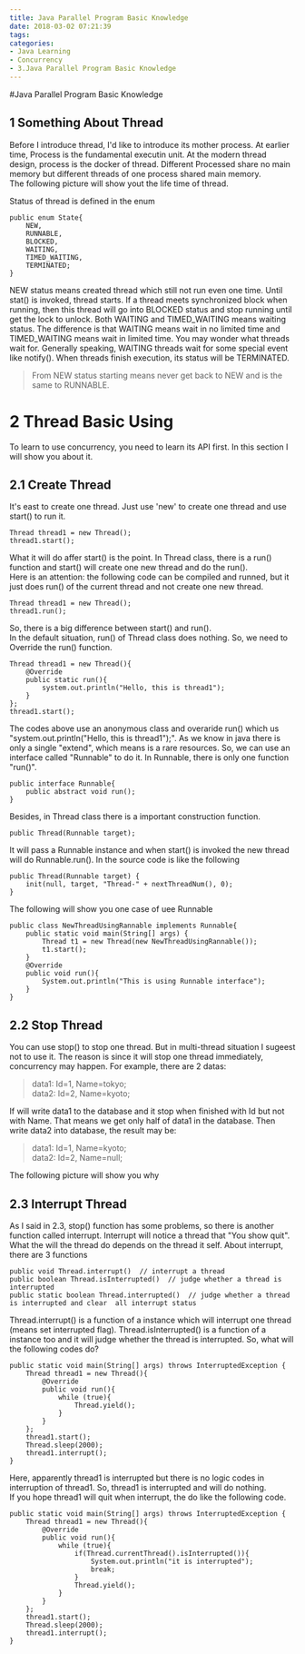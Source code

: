 ```yaml
---
title: Java Parallel Program Basic Knowledge
date: 2018-03-02 07:21:39
tags:
categories:
- Java Learning
- Concurrency
- 3.Java Parallel Program Basic Knowledge
---
```

#Java Parallel Program Basic Knowledge
## 1 Something About Thread
Before I introduce thread, I'd like to introduce its mother process. At earlier time, Process is the fundamental executin unit. At the modern thread design, process is the docker of thread. Different Processed share no main memory but different threads of one process shared main memory.<br>
The following picture will show yout the life time of thread.

Status of thread is defined in the enum

	public enum State{
		NEW,
		RUNNABLE,
		BLOCKED,
		WAITING,
		TIMED_WAITING,
		TERMINATED;
	}

NEW status means created thread which still not run even one time. Until stat() is invoked, thread starts. If a thread meets synchronized block when running, then this thread will go into BLOCKED status and stop running until get the lock to unlock. Both WAITING and TIMED_WAITING means waiting status. The difference is that WAITING means wait in no limited time and TIMED_WAITING means wait in limited time. You may wonder what threads wait for. Generally speaking, WAITING threads wait for some special event like notify(). When threads finish execution, its status will be TERMINATED.

>  From NEW status starting means never get back to NEW and is the same to RUNNABLE.

# 2 Thread Basic Using
To learn to use concurrency, you need to learn its API first. In this section I will show you about it.
## 2.1 Create Thread
It's east to create one thread. Just use 'new' to create one thread and use start() to run it.

	Thread thread1 = new Thread();
	thread1.start();

What it will do affer start() is the point. In Thread class, there is a run() function and start() will create one new thread and do the run().<br>
Here is an attention: the following code can be compiled and runned, but it just does run() of the current thread and not create one new thread.

	Thread thread1 = new Thread();
	thread1.run();

So, there is a big difference between start() and run().<br>
In the default situation, run() of Thread class does nothing. So, we need to Override the run() function.<br>

	Thread thread1 = new Thread(){
		@Override
		public static run(){
			system.out.println("Hello, this is thread1");
		}
	};
	thread1.start();

The codes above use an anonymous class and overaride run() which us "system.out.println("Hello, this is thread1");". As we know in java there is only a single "extend", which means is a rare resources. So, we can use an interface called "Runnable" to do it. In Runnable, there is only one function "run()". 

	public interface Runnable{
		public abstract void run();
	}

Besides, in Thread class there is a important construction function.

	public Thread(Runnable target);

It will pass a Runnable instance and when start() is invoked the new thread will do Runnable.run(). In the source code is like the following 

	public Thread(Runnable target) {
        init(null, target, "Thread-" + nextThreadNum(), 0);
    }

The following will show you one case of uee Runnable

	public class NewThreadUsingRannable implements Runnable{
		public static void main(String[] args) {
	        Thread t1 = new Thread(new NewThreadUsingRannable());
	        t1.start();	
	  	}
		@Override
		public void run(){
			System.out.println("This is using Runnable interface");
    	}
	}

## 2.2 Stop Thread
You can use stop() to stop one thread. But in multi-thread situation I sugeest not to use it. The reason is since it will stop one thread immediately, concurrency may happen. For example, there are 2 datas:

>data1: Id=1, Name=tokyo;<br>
>data2: Id=2, Name=kyoto;

If will write data1 to the database and it stop when finished with Id but not with Name. That means we get only half of data1 in the database. Then write data2 into database, the result may be:

>data1: Id=1, Name=kyoto;<br>
>data2: Id=2, Name=null;

The following picture will show you why

## 2.3 Interrupt Thread
As I said in 2.3, stop() function has some problems, so there is another function called interrupt. Interrupt will notice a thread that "You show quit". What the will the thread do depends on the thread it self. About  interrupt, there are 3  functions

	public void Thread.interrupt()  // interrupt a thread
	public boolean Thread.isInterrupted()  // judge whether a thread is interrupted
	public static boolean Thread.interrupted()  // judge whether a thread is interrupted and clear  all interrupt status

Thread.interrupt() is a function of a instance which will interrupt one thread (means set interrupted flag). Thread.isInterrupted() is a function of a instance too and it will judge whether the thread is interrupted. So, what will the following codes do?

    public static void main(String[] args) throws InterruptedException {
        Thread thread1 = new Thread(){
            @Override
            public void run(){
                while (true){
                    Thread.yield();
                }
            }
        };
        thread1.start();
        Thread.sleep(2000);
        thread1.interrupt();
    }

Here, apparently thread1 is interrupted but there is no logic codes in interruption of thread1. So, thread1 is interrupted and will do nothing.<br>
If you hope thread1 will quit when interrupt, the do like the following code.

    public static void main(String[] args) throws InterruptedException {
        Thread thread1 = new Thread(){
            @Override
            public void run(){
                while (true){
                    if(Thread.currentThread().isInterrupted()){
                        System.out.println("it is interrupted");
                        break;
                    }
                    Thread.yield();
                }
            }
        };
        thread1.start();
        Thread.sleep(2000);
        thread1.interrupt();
    }



